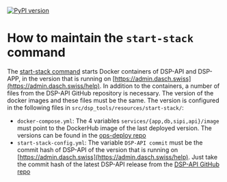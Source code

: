 [![PyPI version](https://badge.fury.io/py/dsp-tools.svg)](https://badge.fury.io/py/dsp-tools)

# How to maintain the `start-stack` command

The [start-stack command](../cli-commands.md#start-stack) 
starts Docker containers of DSP-API and DSP-APP, 
in the version that is running on [https://admin.dasch.swiss](https://admin.dasch.swiss/help). 
In addition to the containers, 
a number of files from the DSP-API GitHub repository is necessary. 
The version of the docker images and these files must be the same. 
The version is configured in the following files in `src/dsp_tools/resources/start-stack/`:

- `docker-compose.yml`: 
  The 4 variables `services/{app,db,sipi,api}/image` 
  must point to the DockerHub image of the last deployed version.
  The versions can be found in the
  [ops-deploy repo](https://github.com/dasch-swiss/ops-deploy/blob/main/roles/dsp-deploy/files/RELEASE.json)
- `start-stack-config.yml`: 
  The variable `DSP-API commit` 
  must be the commit hash of DSP-API 
  of the version that is running on [https://admin.dasch.swiss](https://admin.dasch.swiss/help).
  Just take the commit hash of the latest DSP-API release
  from the [DSP-API GitHub repo](https://github.com/dasch-swiss/dsp-api/commits/main)
